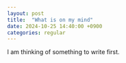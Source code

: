 ```yaml
---
layout: post
title:  "What is on my mind"
date: 2024-10-25 14:40:00 +0900
categories: regular
---
```

I am thinking of something to write first.